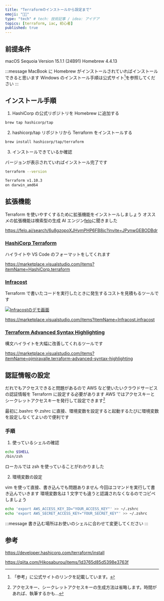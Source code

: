 ```yaml
---
title: "Terraformのインストールから設定まで"
emoji: "👩‍💻"
type: "tech" # tech: 技術記事 / idea: アイデア
topics: [terraform, iac, 初心者]
published: true
---
```


## 前提条件

macOS Sequoia Version 15.1.1 (24B91)
Homebrew 4.4.13

:::message
MacBook に Homebrew がインストールされていればインストールできると思います
Windows のインストール手順は公式サイト[^1]を参照してください
:::

## インストール手順

1. HashiCorp の公式リポジトリを Homebrew に追加する

```bash
brew tap hashicorp/tap
```

2. hashicorp/tap リポジトリから Terraform をインストールする

```bash
brew install hashicorp/tap/terraform
```

3. インストールできているか確認

バージョンが表示されていればインストール完了です

```bash
terraform --version

Terraform v1.10.3
on darwin_amd64
```

## 拡張機能

Terraform を使いやすくするために拡張機能をインストールしましょう
オススメの拡張機能は検索型の生成 AI エンジン[felo](https://felo.ai/ja/search)に聞きました

https://felo.ai/search/6u8gzopoXJHymPHP6FB8jc?invite=JPynwGEBODBdr

### [HashiCorp Terraform](https://marketplace.visualstudio.com/items?itemName=HashiCorp.terraform)

ハイライトや VS Code のフォーマットをしてくれます

https://marketplace.visualstudio.com/items?itemName=HashiCorp.terraform

### [Infracost](https://marketplace.visualstudio.com/items?itemName=Infracost.infracost)

Terraform で書いたコードを実行したときに発生するコストを見積もるツールです

[![Infracostのデモ画面](https://i.gyazo.com/ffa9d980770f5725b78c204c09f8c09a.png)](https://gyazo.com/ffa9d980770f5725b78c204c09f8c09a)

https://marketplace.visualstudio.com/items?itemName=Infracost.infracost

### [Terraform Advanced Syntax Highlighting](https://marketplace.visualstudio.com/items?itemName=pjmiravalle.terraform-advanced-syntax-highlighting)

構文ハイライトを大幅に改善してくれるツールです

https://marketplace.visualstudio.com/items?itemName=pjmiravalle.terraform-advanced-syntax-highlighting

## 認証情報の設定

だれでもアクセスできると問題があるので AWS など使いたいクラウドサービスの認証情報を Terraform に設定する必要があります
AWS ではアクセスキーとシークレットアクセスキーを発行して設定できます[^2]

最初に.bashrc や.zshrc に直接、環境変数を設定すると起動するたびに環境変数を設定しなくてよいので便利です

### 手順

1. 使っているシェルの確認

```bash
echo $SHELL
/bin/zsh
```

ローカルでは zsh を使っていることがわかりました

2. 環境変数の設定

vim を使って直接、書き込んでも問題ありません
今回はコマンドを実行して書き込んでいきます
環境変数名は 1 文字でも違うと認識されなくなるのでコピペしましょう

```bash
echo 'export AWS_ACCESS_KEY_ID="YOUR_ACCESS_KEY"' >> ~/.zshrc
echo 'export AWS_SECRET_ACCESS_KEY="YOUR_SECRET_KEY"' >> ~/.zshrc
```

:::message
書き込む場所はお使いのシェルに合わせて変更してください
:::

## 参考

https://developer.hashicorp.com/terraform/install

https://qiita.com/Hikosaburou/items/1d3765d85d5398e3763f

[^1]: 「参考」に公式サイトのリンクを記載しています。
[^2]: アクセスキー、シークレットアクセスキーの生成方法は省略します。時間があれば、執筆するかも...
